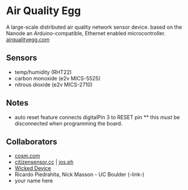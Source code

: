 
# Air Quality Egg

A large-scale distributed air quality network sensor device. based on the Nanode
an Arduino-compatible, Ethernet enabled microcontroller.
[airqualityegg.com](http://airqualityegg.com)

## Sensors
* temp/humidity (RHT22)
* carbon monoxide (e2v MICS-5525)
* nitrous dioxide (e2v MICS-2710)

## Notes
* auto reset feature connects digitalPin 3 to RESET pin
** this *must* be disconnected when programming the board.

## Collaborators
* [cosm.com](http://cosm.com)
* [citizensensor.cc](http://citizensensor.cc) | [jos.ph](http://jos.ph)
* [Wicked Device](http://wickeddevice.com)
* Ricardo Piedrahita, Nick Masson - UC Boulder (-link-)
* your name here
